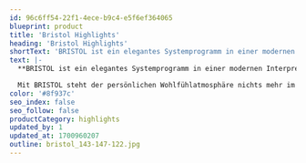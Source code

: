 ```yaml
---
id: 96c6ff54-22f1-4ece-b9c4-e5f6ef364065
blueprint: product
title: 'Bristol Highlights'
heading: 'Bristol Highlights'
shortText: 'BRISTOL ist ein elegantes Systemprogramm in einer modernen Interpretation. Die durchgehend gelungene Formensprache überzeugt mit leicht gewölbten Fronten, gerundeten Unterteilen und dekorativer Kranzleiste.'
text: |-
  **BRISTOL ist ein elegantes Systemprogramm in einer modernen Interpretation. Die durchgehend gelungene Formensprache überzeugt mit leicht gewölbten Fronten, gerundeten Unterteilen und dekorativer Kranzleiste.**

  Mit BRISTOL steht der persönlichen Wohlfühlatmosphäre nichts mehr im Weg. Mit harmonischen Linien und einer durchgängig eleganten Ausführung sorgt BRISTOL für das ganz persönliche Wohlfühlambiente. Dafür stehen zehn stimmungsvolle Ausführungen zur Auswahl.
color: '#8f937c'
seo_index: false
seo_follow: false
productCategory: highlights
updated_by: 1
updated_at: 1700960207
outline: bristol_143-147-122.jpg
---
```

